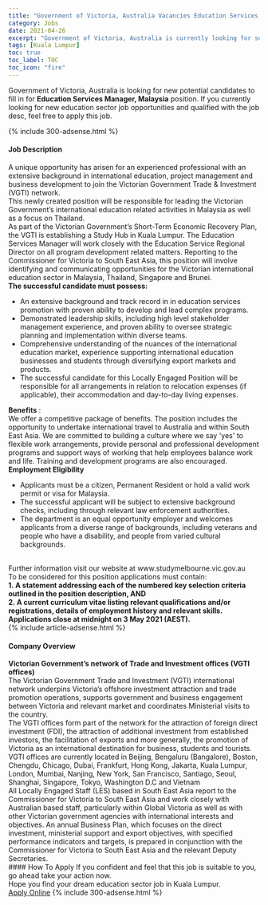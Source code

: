 ```yaml
---
title: "Government of Victoria, Australia Vacancies Education Services Manager, Malaysia" 
category: Jobs 
date: 2021-04-26 
excerpt: "Government of Victoria, Australia is currently looking for suitable person to fill in the Education Services Manager, Malaysia which positioned at Kuala Lumpur" 
tags: [Kuala Lumpur] 
toc: true 
toc_label: TOC 
toc_icon: "fire" 
--- 
```


<p>Government of Victoria, Australia is looking for new potential candidates to fill in for <b>Education Services Manager, Malaysia</b> position. If you currently looking for new education sector job opportunities and qualified with the job desc, feel free to apply this job.
</p>{% include 300-adsense.html %} 
<div><div><h4>Job Description</h4></div><div><div><span><div><div><div>A unique opportunity has arisen for an experienced professional with an extensive background in international education, project management and business development to join the Victorian Government Trade &amp; Investment (VGTI) network.</div><div>This newly created position will be responsible for leading the Victorian Government&#8217;s international education related activities in Malaysia as well as a focus on Thailand.&#160;</div><div>As part of the Victorian Government&#8217;s Short-Term Economic Recovery Plan, the VGTI is establishing a Study Hub in Kuala Lumpur. The Education Services Manager will work closely with the Education Service Regional Director on all program development related matters. Reporting to the Commissioner for Victoria to South East Asia, this position will involve identifying and communicating opportunities for the Victorian international education sector in Malaysia, Thailand, Singapore and Brunei.&#160;&#160;</div><div><strong>The successful candidate must possess:</strong></div><ul><li>An extensive background and track record in in education services promotion with proven ability to develop and lead complex programs.</li><li>Demonstrated leadership skills, including high level stakeholder management experience, and proven ability to oversee strategic planning and implementation within diverse teams.</li><li>Comprehensive understanding of the nuances of the international education market, experience supporting international education businesses and students through diversifying export markets and products.</li><li>The successful candidate for this Locally Engaged Position will be responsible for all arrangements in relation to relocation expenses (if applicable), their accommodation and day-to-day living expenses.</li></ul><div><strong>Benefits</strong>&#160;:</div><div>We offer a competitive package of benefits. The position includes the opportunity to undertake international travel to Australia and within South East Asia. We are committed to building a culture where we say 'yes' to flexible work arrangements, provide personal and professional development programs and support ways of working that help employees balance work and life. Training and development programs are also encouraged.&#160;</div><div><strong>Employment Eligibility</strong></div><ul><li>Applicants must be a citizen, Permanent Resident or hold a valid work permit or visa for Malaysia.</li><li>The successful applicant will be subject to extensive background checks, including through relevant law enforcement authorities.</li><li>The department is an equal opportunity employer and welcomes applicants from a diverse range of backgrounds, including veterans and people who have a disability, and people from varied cultural backgrounds.</li></ul><div><br>Further information visit our website at www.studymelbourne.vic.gov.au&#160;</div><div>To be considered for this position applications must contain:</div><div><strong>1.&#160;A statement addressing each of the numbered key selection criteria outlined in the position description, AND</strong></div><div><strong>2.&#160;A current curriculum vitae listing relevant qualifications and/or registrations, details of employment history and relevant skills.</strong>&#160;</div><div><strong>Applications close at midnight on 3 May 2021 (AEST).&#160;</strong></div></div></div></span></div></div></div> 
{% include article-adsense.html %} 
<div><div><h4>Company Overview</h4></div><div><div><span><div><div>
<div>
<strong>Victorian Government&#8217;s network of Trade and Investment offices (VGTI offices)</strong></div>
<div>
		The Victorian Government Trade and Investment (VGTI) international network underpins Victoria&#8217;s offshore investment attraction and trade promotion operations, supports government and business engagement between Victoria and relevant market and coordinates Ministerial visits to the country.</div>
<div>
		The VGTI offices form part of the network for the attraction of foreign direct investment (FDI), the attraction of additional investment from established investors, the facilitation of exports and more generally, the promotion of Victoria as an international destination for business, students and tourists. VGTI offices are currently located in Beijing, Bengaluru (Bangalore), Boston, Chengdu, Chicago, Dubai, Frankfurt, Hong Kong, Jakarta, Kuala Lumpur, London, Mumbai, Nanjing, New York, San Francisco, Santiago, Seoul, Shanghai, Singapore, Tokyo, Washington D.C and Vietnam</div>
<div>
		All Locally Engaged Staff (LES) based in South East Asia report to the Commissioner for Victoria to South East Asia and work closely with Australian based staff, particularly within Global Victoria as well as with other Victorian government agencies with international interests and objectives. An annual Business Plan, which focuses on the direct investment, ministerial support and export objectives, with specified performance indicators and targets, is prepared in conjunction with the Commissioner for Victoria to South East Asia and the relevant Deputy Secretaries.</div>
</div></div></span></div></div></div> 
#### How To Apply 
If you confident and feel that this job is suitable to you, go ahead take your action now. <br/> 
Hope you find your dream education sector job in Kuala Lumpur. <br/> 
<a href="https://www.jobstreet.com.my/en/job/education-services-manager-malaysia-4543543?jobId=jobstreet-my-job-4543543" class="btn btn--info" target="_blank" rel="nofollow noopenner">Apply Online</a> 
{% include 300-adsense.html %} 